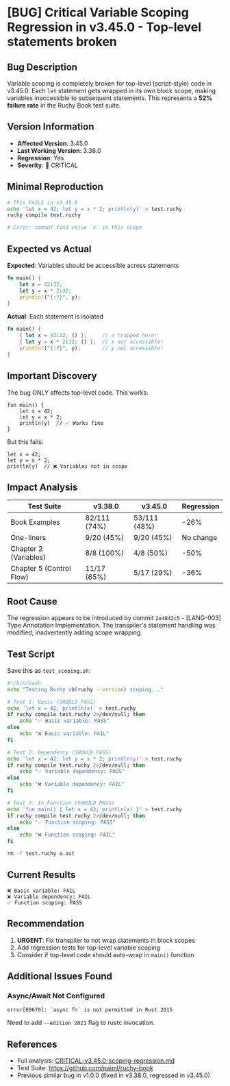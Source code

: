 # [BUG] Critical Variable Scoping Regression in v3.45.0 - Top-level statements broken

## Bug Description
Variable scoping is completely broken for top-level (script-style) code in v3.45.0. Each `let` statement gets wrapped in its own block scope, making variables inaccessible to subsequent statements. This represents a **52% failure rate** in the Ruchy Book test suite.

## Version Information
- **Affected Version**: 3.45.0
- **Last Working Version**: 3.38.0
- **Regression**: Yes
- **Severity**: 🔴 CRITICAL

## Minimal Reproduction

```bash
# This FAILS in v3.45.0
echo 'let x = 42; let y = x * 2; println(y)' > test.ruchy
ruchy compile test.ruchy

# Error: cannot find value `x` in this scope
```

## Expected vs Actual

**Expected**: Variables should be accessible across statements
```rust
fn main() {
    let x = 42i32;
    let y = x * 2i32;
    println!("{:?}", y);
}
```

**Actual**: Each statement is isolated
```rust
fn main() {
    { let x = 42i32; () };     // x trapped here!
    { let y = x * 2i32; () };  // x not accessible!
    println!("{:?}", y);       // y not accessible!
}
```

## Important Discovery

The bug ONLY affects top-level code. This works:
```ruchy
fun main() {
    let x = 42;
    let y = x * 2;
    println(y)  // ✅ Works fine
}
```

But this fails:
```ruchy
let x = 42;
let y = x * 2;
println(y)  // ❌ Variables not in scope
```

## Impact Analysis

| Test Suite | v3.38.0 | v3.45.0 | Regression |
|------------|---------|---------|------------|
| Book Examples | 82/111 (74%) | 53/111 (48%) | -26% |
| One-liners | 9/20 (45%) | 9/20 (45%) | No change |
| Chapter 2 (Variables) | 8/8 (100%) | 4/8 (50%) | -50% |
| Chapter 5 (Control Flow) | 11/17 (65%) | 5/17 (29%) | -36% |

## Root Cause
The regression appears to be introduced by commit `2e4842c5` - [LANG-003] Type Annotation Implementation. The transpiler's statement handling was modified, inadvertently adding scope wrapping.

## Test Script

Save this as `test_scoping.sh`:

```bash
#!/bin/bash
echo "Testing Ruchy v$(ruchy --version) scoping..."

# Test 1: Basic (SHOULD PASS)
echo 'let x = 42; println(x)' > test.ruchy
if ruchy compile test.ruchy 2>/dev/null; then
    echo "✅ Basic variable: PASS"
else
    echo "❌ Basic variable: FAIL"
fi

# Test 2: Dependency (SHOULD PASS)
echo 'let x = 42; let y = x * 2; println(y)' > test.ruchy
if ruchy compile test.ruchy 2>/dev/null; then
    echo "✅ Variable dependency: PASS"
else
    echo "❌ Variable dependency: FAIL"
fi

# Test 3: In Function (SHOULD PASS)
echo 'fun main() { let x = 42; println(x) }' > test.ruchy
if ruchy compile test.ruchy 2>/dev/null; then
    echo "✅ Function scoping: PASS"
else
    echo "❌ Function scoping: FAIL"
fi

rm -f test.ruchy a.out
```

## Current Results
```
❌ Basic variable: FAIL
❌ Variable dependency: FAIL
✅ Function scoping: PASS
```

## Recommendation
1. **URGENT**: Fix transpiler to not wrap statements in block scopes
2. Add regression tests for top-level variable scoping
3. Consider if top-level code should auto-wrap in `main()` function

## Additional Issues Found

### Async/Await Not Configured
```
error[E0670]: `async fn` is not permitted in Rust 2015
```
Need to add `--edition 2021` flag to rustc invocation.

## References
- Full analysis: [CRITICAL-v3.45.0-scoping-regression.md](https://github.com/paiml/ruchy-book/blob/main/docs/bugs/CRITICAL-v3.45.0-scoping-regression.md)
- Test Suite: https://github.com/paiml/ruchy-book
- Previous similar bug in v1.0.0 (fixed in v3.38.0, regressed in v3.45.0)